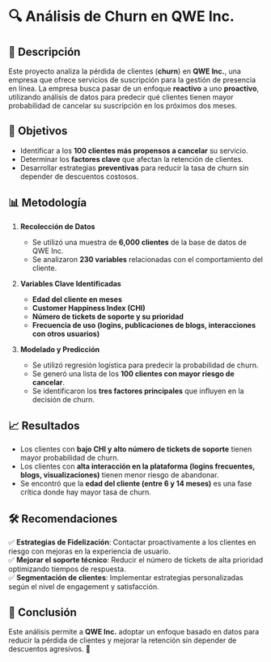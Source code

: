 # 🔍 Análisis de Churn en QWE Inc.  

## 📌 Descripción  
Este proyecto analiza la pérdida de clientes (**churn**) en **QWE Inc.**, una empresa que ofrece servicios de suscripción para la gestión de presencia en línea. La empresa busca pasar de un enfoque **reactivo** a uno **proactivo**, utilizando análisis de datos para predecir qué clientes tienen mayor probabilidad de cancelar su suscripción en los próximos dos meses.  

## 🎯 Objetivos  
- Identificar a los **100 clientes más propensos a cancelar** su servicio.  
- Determinar los **factores clave** que afectan la retención de clientes.  
- Desarrollar estrategias **preventivas** para reducir la tasa de churn sin depender de descuentos costosos.  

## 📊 Metodología  
1. **Recolección de Datos**  
   - Se utilizó una muestra de **6,000 clientes** de la base de datos de QWE Inc.  
   - Se analizaron **230 variables** relacionadas con el comportamiento del cliente.  
   
2. **Variables Clave Identificadas**  
   - **Edad del cliente en meses**  
   - **Customer Happiness Index (CHI)**  
   - **Número de tickets de soporte y su prioridad**  
   - **Frecuencia de uso (logins, publicaciones de blogs, interacciones con otros usuarios)**  

3. **Modelado y Predicción**  
   - Se utilizó regresión logística para predecir la probabilidad de churn.  
   - Se generó una lista de los **100 clientes con mayor riesgo de cancelar**.  
   - Se identificaron los **tres factores principales** que influyen en la decisión de churn.  

## 📈 Resultados  
- Los clientes con **bajo CHI y alto número de tickets de soporte** tienen mayor probabilidad de churn.  
- Los clientes con **alta interacción en la plataforma (logins frecuentes, blogs, visualizaciones)** tienen menor riesgo de abandonar.  
- Se encontró que la **edad del cliente (entre 6 y 14 meses)** es una fase crítica donde hay mayor tasa de churn.  

## 🛠 Recomendaciones  
✅ **Estrategias de Fidelización**: Contactar proactivamente a los clientes en riesgo con mejoras en la experiencia de usuario.  
✅ **Mejorar el soporte técnico**: Reducir el número de tickets de alta prioridad optimizando tiempos de respuesta.  
✅ **Segmentación de clientes**: Implementar estrategias personalizadas según el nivel de engagement y satisfacción.  

## 📌 Conclusión  
Este análisis permite a **QWE Inc.** adoptar un enfoque basado en datos para reducir la pérdida de clientes y mejorar la retención sin depender de descuentos agresivos. 🚀  
